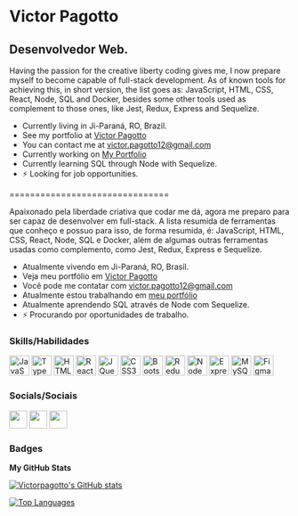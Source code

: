 Victor Pagotto
===============================

Desenvolvedor Web.
-------------

Having the passion for the creative liberty coding gives me, I now prepare myself to become capable of full-stack development. As of known tools for achieving this, in short version, the list goes as: JavaScript, HTML, CSS, React, Node, SQL and Docker, besides some other tools used as complement to those ones, like Jest, Redux, Express and Sequelize.

* Currently living in Ji-Paraná, RO, Brazil.
* See my portfolio at [Victor Pagotto](http://victorpagotto.github.io/portfolio/)
* You can contact me at [victor.pagotto12@gmail.com](mailto:victor.pagotto12@gmail.com)
* Currently working on [My Portfolio](http://victorpagotto.github.io/portfolio/)
* Currently learning SQL through Node with Sequelize.
* ⚡ Looking for job opportunities.

===============================

Apaixonado pela liberdade criativa que codar me dá, agora me preparo para ser capaz de desenvolver em full-stack. A lista resumida de ferramentas que conheço e possuo para isso, de forma resumida, é: JavaScript, HTML, CSS, React, Node, SQL e Docker, além de algumas outras ferramentas usadas como complemento, como Jest, Redux, Express e Sequelize.

* Atualmente vivendo em Ji-Paraná, RO, Brasil.
* Veja meu portfólio em [Victor Pagotto](http://victorpagotto.github.io/portfolio/)
* Você pode me contatar com [victor.pagotto12@gmail.com](mailto:victor.pagotto12@gmail.com)
* Atualmente estou trabalhando em [meu portfólio](http://victorpagotto.github.io/portfolio/)
* Atualmente aprendendo SQL através de Node com Sequelize.
* ⚡ Procurando por oportunidades de trabalho.

### Skills/Habilidades


<p align="left">
<a href="https://developer.mozilla.org/en-US/docs/Web/JavaScript" target="_blank" rel="noreferrer"><img src="https://raw.githubusercontent.com/danielcranney/readme-generator/main/public/icons/skills/javascript-colored.svg" width="36" height="36" alt="JavaScript" /></a>
<a href="https://www.typescriptlang.org/" target="_blank" rel="noreferrer"><img src="https://raw.githubusercontent.com/danielcranney/readme-generator/main/public/icons/skills/typescript-colored.svg" width="36" height="36" alt="TypeScript" /></a>
<a href="https://developer.mozilla.org/en-US/docs/Glossary/HTML5" target="_blank" rel="noreferrer"><img src="https://raw.githubusercontent.com/danielcranney/readme-generator/main/public/icons/skills/html5-colored.svg" width="36" height="36" alt="HTML5" /></a>
<a href="https://reactjs.org/" target="_blank" rel="noreferrer"><img src="https://raw.githubusercontent.com/danielcranney/readme-generator/main/public/icons/skills/react-colored.svg" width="36" height="36" alt="React" /></a>
<a href="https://jquery.com/" target="_blank" rel="noreferrer"><img src="https://raw.githubusercontent.com/danielcranney/readme-generator/main/public/icons/skills/jquery-colored.svg" width="36" height="36" alt="JQuery" /></a>
<a href="https://www.w3.org/TR/CSS/#css" target="_blank" rel="noreferrer"><img src="https://raw.githubusercontent.com/danielcranney/readme-generator/main/public/icons/skills/css3-colored.svg" width="36" height="36" alt="CSS3" /></a>
<a href="https://getbootstrap.com/" target="_blank" rel="noreferrer"><img src="https://raw.githubusercontent.com/danielcranney/readme-generator/main/public/icons/skills/bootstrap-colored.svg" width="36" height="36" alt="Bootstrap" /></a>
<a href="https://redux.js.org/" target="_blank" rel="noreferrer"><img src="https://raw.githubusercontent.com/danielcranney/readme-generator/main/public/icons/skills/redux-colored.svg" width="36" height="36" alt="Redux" /></a>
<a href="https://nodejs.org/en/" target="_blank" rel="noreferrer"><img src="https://raw.githubusercontent.com/danielcranney/readme-generator/main/public/icons/skills/nodejs-colored.svg" width="36" height="36" alt="NodeJS" /></a>
<a href="https://expressjs.com/" target="_blank" rel="noreferrer"><img src="https://raw.githubusercontent.com/danielcranney/readme-generator/main/public/icons/skills/express-colored.svg" width="36" height="36" alt="Express" /></a>
<a href="https://www.mysql.com/" target="_blank" rel="noreferrer"><img src="https://raw.githubusercontent.com/danielcranney/readme-generator/main/public/icons/skills/mysql-colored.svg" width="36" height="36" alt="MySQL" /></a>
<a href="https://www.figma.com/" target="_blank" rel="noreferrer"><img src="https://raw.githubusercontent.com/danielcranney/readme-generator/main/public/icons/skills/figma-colored.svg" width="36" height="36" alt="Figma" /></a>
</p>


### Socials/Sociais

<p align="left"> <a href="https://discord.com/users/Pagotto#6403" target="_blank" rel="noreferrer"><img src="https://raw.githubusercontent.com/danielcranney/readme-generator/main/public/icons/socials/discord.svg" width="32" height="32" /></a> <a href="https://www.github.com/Victorpagotto" target="_blank" rel="noreferrer"><img src="https://raw.githubusercontent.com/danielcranney/readme-generator/main/public/icons/socials/github.svg" width="32" height="32" /></a> <a href="https://www.linkedin.com/in/victor-pagotto" target="_blank" rel="noreferrer"><img src="https://raw.githubusercontent.com/danielcranney/readme-generator/main/public/icons/socials/linkedin.svg" width="32" height="32" /></a></p>

### Badges

<b>My GitHub Stats</b>

<a href="http://www.github.com/Victorpagotto"><img src="https://github-readme-stats.vercel.app/api?username=Victorpagotto&show_icons=true&hide=contribs&count_private=true&title_color=0891b2&text_color=ffffff&icon_color=0891b2&bg_color=1c1917&hide_border=true&show_icons=true" alt="Victorpagotto's GitHub stats" /></a>

<a href="https://github.com/Victorpagotto" align="left"><img src="https://github-readme-stats.vercel.app/api/top-langs/?username=Victorpagotto&langs_count=10&title_color=0891b2&text_color=ffffff&icon_color=0891b2&bg_color=1c1917&hide_border=true&locale=en&custom_title=Top%20%Languages" alt="Top Languages" /></a>
